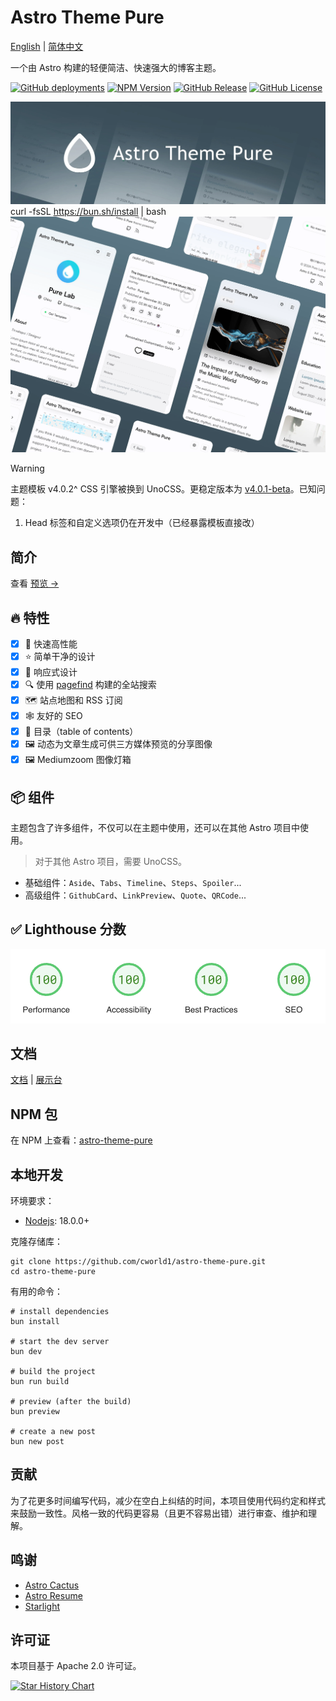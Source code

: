 # Astro Theme Pure

[English](./README.md) | [简体中文](./README-zh-CN.md)

一个由 Astro 构建的轻便简洁、快速强大的博客主题。

[![GitHub deployments](https://img.shields.io/github/deployments/cworld1/astro-theme-pure/production?style=flat&logo=vercel&label=vercel)](https://astro-pure.js.org/)
[![NPM Version](https://img.shields.io/npm/v/astro-pure?logo=npm&style=flat)](https://www.npmjs.com/package/astro-pure)
[![GitHub Release](https://img.shields.io/github/v/release/cworld1/astro-theme-pure?include_prereleases&style=flat&label=template)](https://github.com/cworld1/astro-theme-pure/releases)
[![GitHub License](https://img.shields.io/github/license/cworld1/astro-theme-pure?style=flat)](https://github.com/cworld1/astro-theme-pure/blob/main/LICENSE)

![image](./.github/assets/header.webp)curl -fsSL https://bun.sh/install | bash
![image](./.github/assets/body.webp)

> [!WARNING]
> 主题模板 v4.0.2^ CSS 引擎被换到 UnoCSS。更稳定版本为 [v4.0.1-beta](https://github.com/cworld1/astro-theme-pure/tree/v4.0.1-beta)。已知问题：
>
> 1. Head 标签和自定义选项仍在开发中（已经暴露模板直接改）

## 简介

查看 [预览 →](https://astro-pure.js.org/)

## :fire: 特性

- [x] :rocket: 快速高性能
- [x] :star: 简单干净的设计
- [x] :iphone: 响应式设计
- [x] :mag: 使用 [pagefind](https://pagefind.app/) 构建的全站搜索
- [x] :world_map: 站点地图和 RSS 订阅
- [x] :spider_web: 友好的 SEO
- [x] :book: 目录（table of contents）
- [x] :framed_picture: 动态为文章生成可供三方媒体预览的分享图像
- [x] :framed_picture: Mediumzoom 图像灯箱

## :package: 组件

主题包含了许多组件，不仅可以在主题中使用，还可以在其他 Astro 项目中使用。

> 对于其他 Astro 项目，需要 UnoCSS。

- 基础组件：`Aside`、`Tabs`、`Timeline`、`Steps`、`Spoiler`...
- 高级组件：`GithubCard`、`LinkPreview`、`Quote`、`QRCode`...

## :white_check_mark: Lighthouse 分数

[![lighthouse-score](./.github/assets/lighthouse-score.png)](https://pagespeed.web.dev/analysis/https-cworld-top/o229zrt5o4?form_factor=mobile&hl=en)

## 文档

[文档](https://astro-pure.js.org/docs) | [展示台](https://github.com/cworld1/astro-theme-pure/issues/10)

## NPM 包

在 NPM 上查看：[astro-theme-pure](https://www.npmjs.com/package/astro-pure)

## 本地开发

环境要求：

- [Nodejs](https://nodejs.org/): 18.0.0+

克隆存储库：

```shell
git clone https://github.com/cworld1/astro-theme-pure.git
cd astro-theme-pure
```

有用的命令：

```shell
# install dependencies
bun install

# start the dev server
bun dev

# build the project
bun run build

# preview (after the build)
bun preview

# create a new post
bun new post
```

## 贡献

为了花更多时间编写代码，减少在空白上纠结的时间，本项目使用代码约定和样式来鼓励一致性。风格一致的代码更容易（且更不容易出错）进行审查、维护和理解。

## 鸣谢

- [Astro Cactus](https://github.com/chrismwilliams/astro-theme-cactus)
- [Astro Resume](https://github.com/srleom/astro-theme-resume)
- [Starlight](https://github.com/withastro/starlight)

## 许可证

本项目基于 Apache 2.0 许可证。

[![Star History Chart](https://api.star-history.com/svg?repos=cworld1/astro-theme-pure&type=Date)](https://star-history.com/#cworld1/astro-theme-pure&Date)
